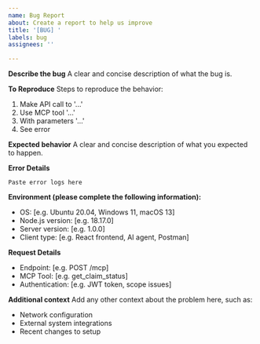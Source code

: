 ```yaml
---
name: Bug Report
about: Create a report to help us improve
title: '[BUG] '
labels: bug
assignees: ''

---
```


**Describe the bug**
A clear and concise description of what the bug is.

**To Reproduce**
Steps to reproduce the behavior:
1. Make API call to '...'
2. Use MCP tool '...'
3. With parameters '...'
4. See error

**Expected behavior**
A clear and concise description of what you expected to happen.

**Error Details**
```
Paste error logs here
```

**Environment (please complete the following information):**
- OS: [e.g. Ubuntu 20.04, Windows 11, macOS 13]
- Node.js version: [e.g. 18.17.0]
- Server version: [e.g. 1.0.0]
- Client type: [e.g. React frontend, AI agent, Postman]

**Request Details**
- Endpoint: [e.g. POST /mcp]
- MCP Tool: [e.g. get_claim_status]
- Authentication: [e.g. JWT token, scope issues]

**Additional context**
Add any other context about the problem here, such as:
- Network configuration
- External system integrations
- Recent changes to setup
